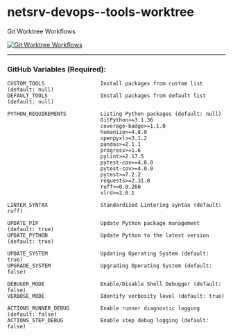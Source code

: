 # netsrv-devops--tools-worktree
Git Worktree Workflows

[![Git Worktree Workflows](https://github.com/oneCompany/netsrv-devops--tools-worktree/actions/workflows/worktree.yaml/badge.svg)](https://github.com/oneCompany/netsrv-devops--tools-worktree/actions/workflows/worktree.yaml)

---
### GitHub Variables (Required):

```console
CUSTOM_TOOLS                  Install packages from custom list (default: null)
DEFAULT_TOOLS                 Install packages from default list (default: null)

PYTHON_REQUIREMENTS           Listing Python packages (default: null)
                              GitPython>=3.1.36
                              coverage-badge>=1.1.0
                              humanize>=4.8.0
                              openpyxl>=3.1.2
                              pandas>=2.1.1
                              progress>=1.6
                              pylint>=2.17.5
                              pytest-cov>=4.0.0
                              pytest-cov>=4.0.0
                              pytest>=7.2.2
                              requests>=2.31.0
                              ruff>=0.0.260
                              xlrd>=2.0.1

LINTER_SYNTAX                 Standardized Lintering syntax (default: ruff)
```
```console
UPDATE_PIP                    Update Python package management (default: true)
UPDATE_PYTHON                 Update Python to the latest version (default: true)
```
```console
UPDATE_SYSTEM                 Updating Operating System (default: true)
UPGRADE_SYSTEM                Upgrading Operating System (default: false)
```
```console
DEBUGER_MODE                  Enable/Disable Shell Debugger (default: false)
VERBOSE_MODE                  Identify verbosity level (default: true)
```
```console
ACTIONS_RUNNER_DEBUG          Enable runner diagnostic logging (default: false)
ACTIONS_STEP_DEBUG            Enable step debug logging (default: false)
```
